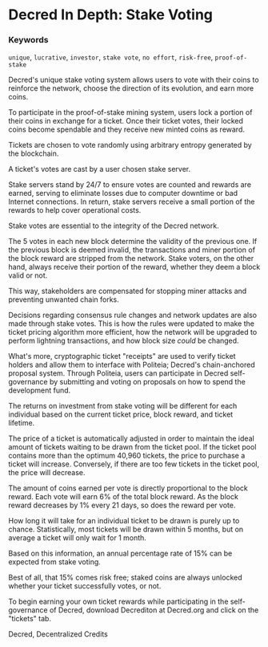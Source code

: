 # Decred In Depth: Stake Voting

### Keywords
`unique`, `lucrative`, `investor`, `stake vote`, `no effort`, `risk-free`, `proof-of-stake`

Decred's unique stake voting system allows users to vote with their coins to reinforce the network, choose the direction of its evolution, and earn more coins.

To participate in the proof-of-stake mining system, users lock a portion of their coins in exchange for a ticket. Once their ticket votes, their locked coins become spendable and they receive new minted coins as reward. 

Tickets are chosen to vote randomly using arbitrary entropy generated by the blockchain.

A ticket's votes are cast by a user chosen stake server.

Stake servers stand by 24/7 to ensure votes are counted and rewards are earned, serving to eliminate losses due to computer downtime or bad Internet connections. In return, stake servers receive a small portion of the rewards to help cover operational costs.

Stake votes are essential to the integrity of the Decred network. 

The 5 votes in each new block determine the validity of the previous one. If the previous block is deemed invalid, the transactions and miner portion of the block reward are stripped from the network. Stake voters, on the other hand, always receive their portion of the reward, whether they deem a block valid or not. 

This way, stakeholders are compensated for stopping miner attacks and preventing unwanted chain forks.

Decisions regarding consensus rule changes and network updates are also made through stake votes. This is how the rules were updated to make the ticket pricing algorithm more efficient, how the network will be upgraded to perform lightning transactions, and how block size _could_ be changed.

What's more, cryptographic ticket "receipts" are used to verify ticket holders and allow them to interface with Politeia; Decred's chain-anchored proposal system. Through Politeia, users can participate in Decred self-governance by submitting and voting on proposals on how to spend the development fund.

The returns on investment from stake voting will be different for each individual based on the current ticket price, block reward, and ticket lifetime.

The price of a ticket is automatically adjusted in order to maintain the ideal amount of tickets waiting to be drawn from the ticket pool. If the ticket pool contains more than the optimum 40,960 tickets, the price to purchase a ticket will increase. Conversely, if there are too few tickets in the ticket pool, the price will decrease.

The amount of coins earned per vote is directly proportional to the block reward. Each vote will earn 6% of the total block reward. As the block reward decreases by 1% every 21 days, so does the reward per vote. 

How long it will take for an individual ticket to be drawn is purely up to chance. Statistically, most tickets will be drawn within 5 months, but on average a ticket will only wait for 1 month. 

Based on this information, an annual percentage rate of 15% can be expected from stake voting.

Best of all, that 15% comes risk free; staked coins are always unlocked whether your ticket successfully votes, or not.

To begin earning your own ticket rewards while participating in the self-governance of Decred, download Decrediton at Decred.org and click on the "tickets" tab.

Decred, Decentralized Credits

